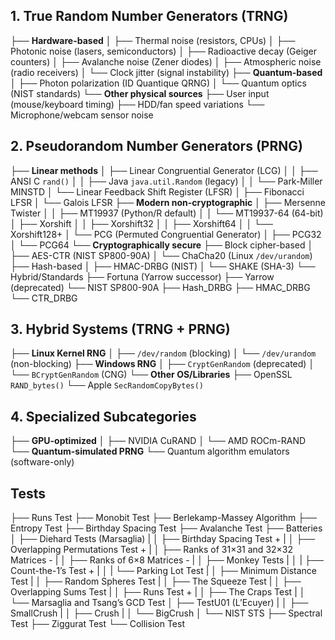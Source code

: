 ## 1. True Random Number Generators (TRNG)
├── **Hardware-based**
│   ├── Thermal noise (resistors, CPUs)
│   ├── Photonic noise (lasers, semiconductors)
│   ├── Radioactive decay (Geiger counters)
│   ├── Avalanche noise (Zener diodes)
│   ├── Atmospheric noise (radio receivers)
│   └── Clock jitter (signal instability)
├── **Quantum-based**
│   ├── Photon polarization (ID Quantique QRNG)
│   └── Quantum optics (NIST standards)
└── **Other physical sources**
├── User input (mouse/keyboard timing)
├── HDD/fan speed variations
└── Microphone/webcam sensor noise

## 2. Pseudorandom Number Generators (PRNG)
├── **Linear methods**
│   ├── Linear Congruential Generator (LCG)
│   │   ├── ANSI C `rand()`
│   │   ├── Java `java.util.Random` (legacy)
│   │   └── Park-Miller MINSTD
│   └── Linear Feedback Shift Register (LFSR)
│       ├── Fibonacci LFSR
│       └── Galois LFSR
├── **Modern non-cryptographic**
│   ├── Mersenne Twister
│   │   ├── MT19937 (Python/R default)
│   │   └── MT19937-64 (64-bit)
│   ├── Xorshift
│   │   ├── Xorshift32
│   │   ├── Xorshift64
│   │   └── Xorshift128+
│   └── PCG (Permuted Congruential Generator)
│       ├── PCG32
│       └── PCG64
└── **Cryptographically secure**
├── Block cipher-based
│   ├── AES-CTR (NIST SP800-90A)
│   └── ChaCha20 (Linux `/dev/urandom`)
├── Hash-based
│   ├── HMAC-DRBG (NIST)
│   └── SHAKE (SHA-3)
└── Hybrid/Standards
├── Fortuna (Yarrow successor)
├── Yarrow (deprecated)
└── NIST SP800-90A
├── Hash_DRBG
├── HMAC_DRBG
└── CTR_DRBG

## 3. Hybrid Systems (TRNG + PRNG)
├── **Linux Kernel RNG**
│   ├── `/dev/random` (blocking)
│   └── `/dev/urandom` (non-blocking)
├── **Windows RNG**
│   ├── `CryptGenRandom` (deprecated)
│   └── `BCryptGenRandom` (CNG)
└── **Other OS/Libraries**
├── OpenSSL `RAND_bytes()`
└── Apple `SecRandomCopyBytes()`

## 4. Specialized Subcategories
├── **GPU-optimized**
│   ├── NVIDIA CuRAND
│   └── AMD ROCm-RAND
└── **Quantum-simulated PRNG**
└── Quantum algorithm emulators (software-only)

## Tests
├── Runs Test
├── Monobit Test
├── Berlekamp-Massey Algorithm
├── Entropy Test
├── Birthday Spacing Test
├── Avalanche Test
├── Batteries
│   ├── Diehard Tests (Marsaglia)
|   │   ├── Birthday Spacing Test +
|   │   ├── Overlapping Permutations Test +
|   │   ├── Ranks of 31×31 and 32×32 Matrices -
|   │   ├── Ranks of 6×8 Matrices -
|   │   ├── Monkey Tests
|   │   |   ├── Count-the-1’s Test +
|   │   |   └── Parking Lot Test
|   │   ├── Minimum Distance Test
|   │   ├── Random Spheres Test
|   │   ├── The Squeeze Test
|   │   ├── Overlapping Sums Test
|   │   ├── Runs Test +
|   │   ├── The Craps Test
|   │   └── Marsaglia and Tsang’s GCD Test
│   ├── TestU01 (L’Ecuyer)
|   │   ├── SmallCrush
|   │   ├── Crush
|   │   └── BigCrush
│   └── NIST STS
├── Spectral Test
├── Ziggurat Test
└── Collision Test
